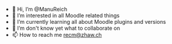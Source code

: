 - 👋 Hi, I’m @ManuReich
- 👀 I’m interested in all Moodle related things
- 🌱 I’m currently learning all about Moodle plugins and versions
- 💞️ I’m don't know yet what to collaborate on
- 📫 How to reach me recm@zhaw.ch

<!---
ManuReich/ManuReich is a ✨ special ✨ repository because its `README.md` (this file) appears on your GitHub profile.
You can click the Preview link to take a look at your changes.
--->
